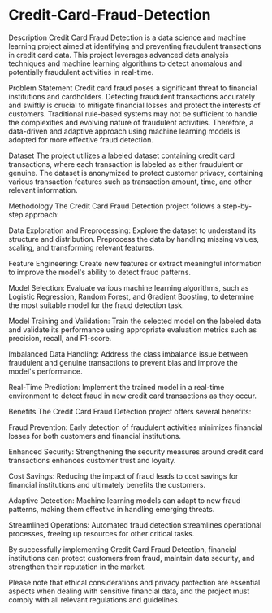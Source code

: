 # Credit-Card-Fraud-Detection

Description
Credit Card Fraud Detection is a data science and machine learning project aimed at identifying and preventing fraudulent transactions in credit card data. This project leverages advanced data analysis techniques and machine learning algorithms to detect anomalous and potentially fraudulent activities in real-time.

Problem Statement
Credit card fraud poses a significant threat to financial institutions and cardholders. Detecting fraudulent transactions accurately and swiftly is crucial to mitigate financial losses and protect the interests of customers. Traditional rule-based systems may not be sufficient to handle the complexities and evolving nature of fraudulent activities. Therefore, a data-driven and adaptive approach using machine learning models is adopted for more effective fraud detection.

Dataset
The project utilizes a labeled dataset containing credit card transactions, where each transaction is labeled as either fraudulent or genuine. The dataset is anonymized to protect customer privacy, containing various transaction features such as transaction amount, time, and other relevant information.

Methodology
The Credit Card Fraud Detection project follows a step-by-step approach:

Data Exploration and Preprocessing: Explore the dataset to understand its structure and distribution. Preprocess the data by handling missing values, scaling, and transforming relevant features.

Feature Engineering: Create new features or extract meaningful information to improve the model's ability to detect fraud patterns.

Model Selection: Evaluate various machine learning algorithms, such as Logistic Regression, Random Forest, and Gradient Boosting, to determine the most suitable model for the fraud detection task.

Model Training and Validation: Train the selected model on the labeled data and validate its performance using appropriate evaluation metrics such as precision, recall, and F1-score.

Imbalanced Data Handling: Address the class imbalance issue between fraudulent and genuine transactions to prevent bias and improve the model's performance.

Real-Time Prediction: Implement the trained model in a real-time environment to detect fraud in new credit card transactions as they occur.

Benefits
The Credit Card Fraud Detection project offers several benefits:

Fraud Prevention: Early detection of fraudulent activities minimizes financial losses for both customers and financial institutions.

Enhanced Security: Strengthening the security measures around credit card transactions enhances customer trust and loyalty.

Cost Savings: Reducing the impact of fraud leads to cost savings for financial institutions and ultimately benefits the customers.

Adaptive Detection: Machine learning models can adapt to new fraud patterns, making them effective in handling emerging threats.

Streamlined Operations: Automated fraud detection streamlines operational processes, freeing up resources for other critical tasks.

By successfully implementing Credit Card Fraud Detection, financial institutions can protect customers from fraud, maintain data security, and strengthen their reputation in the market.

Please note that ethical considerations and privacy protection are essential aspects when dealing with sensitive financial data, and the project must comply with all relevant regulations and guidelines.





